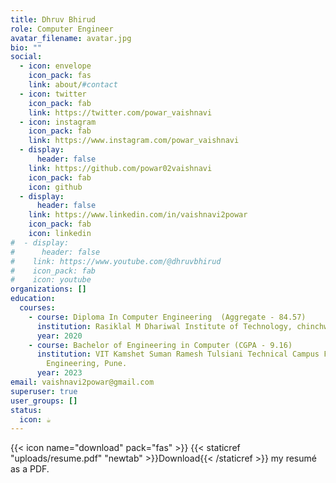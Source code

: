 ```yaml
---
title: Dhruv Bhirud
role: Computer Engineer
avatar_filename: avatar.jpg
bio: ""
social:
  - icon: envelope
    icon_pack: fas
    link: about/#contact
  - icon: twitter
    icon_pack: fab
    link: https://twitter.com/powar_vaishnavi
  - icon: instagram
    icon_pack: fab
    link: https://www.instagram.com/powar_vaishnavi
  - display:
      header: false
    link: https://github.com/powar02vaishnavi
    icon_pack: fab
    icon: github
  - display:
      header: false
    link: https://www.linkedin.com/in/vaishnavi2powar
    icon_pack: fab
    icon: linkedin
#  - display:
#      header: false
#    link: https://www.youtube.com/@dhruvbhirud
#    icon_pack: fab
#    icon: youtube
organizations: []
education:
  courses:
    - course: Diploma In Computer Engineering  (Aggregate - 84.57)
      institution: Rasiklal M Dhariwal Institute of Technology, chinchwad Pune.
      year: 2020
    - course: Bachelor of Engineering in Computer (CGPA - 9.16)
      institution: VIT Kamshet Suman Ramesh Tulsiani Technical Campus Faculty of
        Engineering, Pune.
      year: 2023
email: vaishnavi2powar@gmail.com
superuser: true
user_groups: []
status:
  icon: ☕️
---
```

{{< icon name="download" pack="fas" >}} {{< staticref "uploads/resume.pdf" "newtab" >}}Download{{< /staticref >}} my resumé as a PDF.

